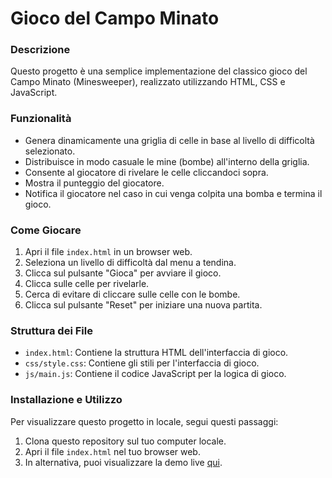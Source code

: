 # Gioco del Campo Minato

### Descrizione
Questo progetto è una semplice implementazione del classico gioco del Campo Minato (Minesweeper), realizzato utilizzando HTML, CSS e JavaScript.

### Funzionalità
- Genera dinamicamente una griglia di celle in base al livello di difficoltà selezionato.
- Distribuisce in modo casuale le mine (bombe) all'interno della griglia.
- Consente al giocatore di rivelare le celle cliccandoci sopra.
- Mostra il punteggio del giocatore.
- Notifica il giocatore nel caso in cui venga colpita una bomba e termina il gioco.

### Come Giocare
1. Apri il file `index.html` in un browser web.
2. Seleziona un livello di difficoltà dal menu a tendina.
3. Clicca sul pulsante "Gioca" per avviare il gioco.
4. Clicca sulle celle per rivelarle.
5. Cerca di evitare di cliccare sulle celle con le bombe.
6. Clicca sul pulsante "Reset" per iniziare una nuova partita.

### Struttura dei File
- `index.html`: Contiene la struttura HTML dell'interfaccia di gioco.
- `css/style.css`: Contiene gli stili per l'interfaccia di gioco.
- `js/main.js`: Contiene il codice JavaScript per la logica di gioco.

### Installazione e Utilizzo
Per visualizzare questo progetto in locale, segui questi passaggi:

1. Clona questo repository sul tuo computer locale.
2. Apri il file `index.html` nel tuo browser web.
3. In alternativa, puoi visualizzare la demo live [qui](https://caldatoluca.github.io./campo-minato/).
